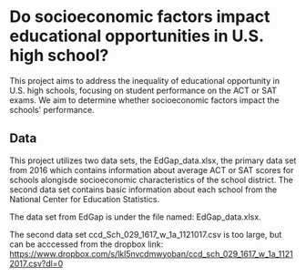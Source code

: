# Do socioeconomic factors impact educational opportunities in U.S. high school?

This project aims to address the inequality of educational opportunity in U.S. high schools, focusing on student performance on the ACT or SAT exams. We aim to determine whether socioeconomic factors impact the schools' performance.

## Data

This project utilizes two data sets, the EdGap_data.xlsx, the primary data set from 2016 which contains information about average ACT or SAT scores for schools alongisde socioeconomic characteristics of the school district. The second data set contains basic information about each school from the National Center for Education Statistics.

The data set from EdGap is under the file named: 
  EdGap_data.xlsx.

The second data set ccd_Sch_029_1617_w_1a_1121017.csv is too large, but can be acccessed from the dropbox link: 
  https://www.dropbox.com/s/lkl5nvcdmwyoban/ccd_sch_029_1617_w_1a_11212017.csv?dl=0
